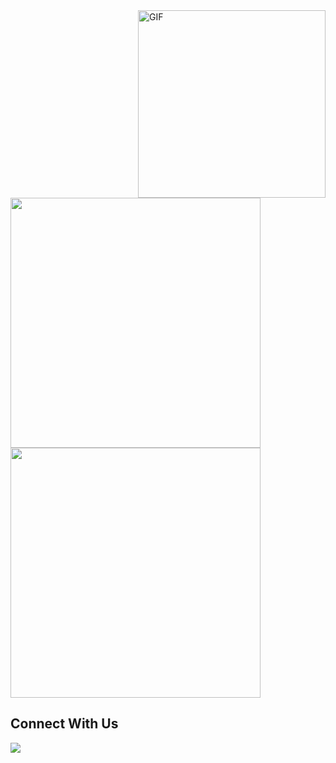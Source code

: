 <img align="right" alt="GIF" src="https://media.giphy.com/media/836HiJc7pgzy8iNXCn/giphy.gif" width=300 />

<img src="https://img.shields.io/badge/-NTSNP.-blue?style=for-the-badge" width=400>

<img src="https://img.shields.io/badge/-Evolution%20After%20Destruction.-black?style=for-the-badge" width=400>

<h2>Connect With Us</h2>

<a href="https://www.facebook.com/groups/1104850883550078/">
  <img src="https://img.shields.io/badge/Facebook-1877F2?style=for-the-badge&logo=facebook&logoColor=white">
</a>

